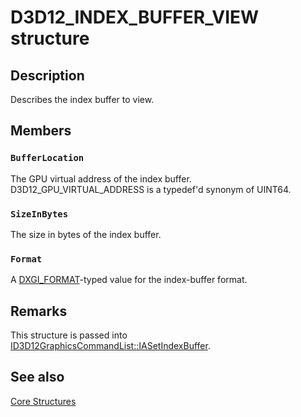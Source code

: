# D3D12_INDEX_BUFFER_VIEW structure

## Description

Describes the index buffer to view.

## Members

### `BufferLocation`

The GPU virtual address of the index buffer.
D3D12_GPU_VIRTUAL_ADDRESS is a typedef'd synonym of UINT64.

### `SizeInBytes`

The size in bytes of the index buffer.

### `Format`

A [DXGI_FORMAT](https://learn.microsoft.com/windows/desktop/api/dxgiformat/ne-dxgiformat-dxgi_format)-typed value for the index-buffer format.

## Remarks

This structure is passed into [ID3D12GraphicsCommandList::IASetIndexBuffer](https://learn.microsoft.com/windows/desktop/api/d3d12/nf-d3d12-id3d12graphicscommandlist-iasetindexbuffer).

## See also

[Core Structures](https://learn.microsoft.com/windows/desktop/direct3d12/direct3d-12-structures)